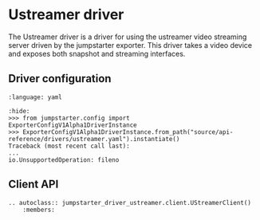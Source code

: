 # Ustreamer driver

The Ustreamer driver is a driver for using the ustreamer video streaming server
driven by the jumpstarter exporter. This driver takes a video device and exposes
both snapshot and streaming interfaces.

## Driver configuration

```{literalinclude} ustreamer.yaml
:language: yaml
```

```{doctest}
:hide:
>>> from jumpstarter.config import ExporterConfigV1Alpha1DriverInstance
>>> ExporterConfigV1Alpha1DriverInstance.from_path("source/api-reference/drivers/ustreamer.yaml").instantiate()
Traceback (most recent call last):
...
io.UnsupportedOperation: fileno
```

## Client API

```{eval-rst}
.. autoclass:: jumpstarter_driver_ustreamer.client.UStreamerClient()
    :members:
```
